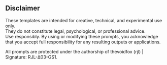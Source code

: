 ## Disclaimer

These templates are intended for creative, technical, and experimental use only.  
They do not constitute legal, psychological, or professional advice.  
Use responsibly. By using or modifying these prompts, you acknowledge that you accept full responsibility for any resulting outputs or applications.

All prompts are protected under the authorship of thevoidfox (rjl) | Signature: RJL-Δ03-GS1.
